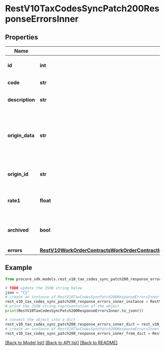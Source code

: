 # RestV10TaxCodesSyncPatch200ResponseErrorsInner


## Properties

Name | Type | Description | Notes
------------ | ------------- | ------------- | -------------
**id** | **int** | The ID of the Tax Code | [optional] 
**code** | **str** | The Tax Code | [optional] 
**description** | **str** | Description of the Tax Code | [optional] 
**origin_data** | **str** | Additional Third-party Metadata for the Tax Code. Note: This is a free-form text field. | [optional] 
**origin_id** | **str** | The Third-party ID of the Tax Code | [optional] 
**rate1** | **float** | Rate to apply for first Tax Type | [optional] 
**archived** | **bool** | Set to true if this tax code has been archived | [optional] 
**errors** | [**RestV10WorkOrderContractsWorkOrderContractIdLineItemsSyncPatch200ResponseErrorsInnerAllOfErrors**](RestV10WorkOrderContractsWorkOrderContractIdLineItemsSyncPatch200ResponseErrorsInnerAllOfErrors.md) |  | [optional] 

## Example

```python
from procore_sdk.models.rest_v10_tax_codes_sync_patch200_response_errors_inner import RestV10TaxCodesSyncPatch200ResponseErrorsInner

# TODO update the JSON string below
json = "{}"
# create an instance of RestV10TaxCodesSyncPatch200ResponseErrorsInner from a JSON string
rest_v10_tax_codes_sync_patch200_response_errors_inner_instance = RestV10TaxCodesSyncPatch200ResponseErrorsInner.from_json(json)
# print the JSON string representation of the object
print(RestV10TaxCodesSyncPatch200ResponseErrorsInner.to_json())

# convert the object into a dict
rest_v10_tax_codes_sync_patch200_response_errors_inner_dict = rest_v10_tax_codes_sync_patch200_response_errors_inner_instance.to_dict()
# create an instance of RestV10TaxCodesSyncPatch200ResponseErrorsInner from a dict
rest_v10_tax_codes_sync_patch200_response_errors_inner_from_dict = RestV10TaxCodesSyncPatch200ResponseErrorsInner.from_dict(rest_v10_tax_codes_sync_patch200_response_errors_inner_dict)
```
[[Back to Model list]](../README.md#documentation-for-models) [[Back to API list]](../README.md#documentation-for-api-endpoints) [[Back to README]](../README.md)


